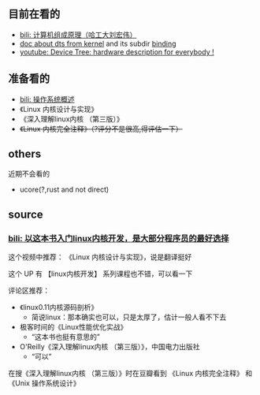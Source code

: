 ## 目前在看的
* [bili: 计算机组成原理（哈工大刘宏伟）](https://www.bilibili.com/video/BV1t4411e7LH) 
* [doc about dts from kernel](https://www.kernel.org/doc/Documentation/devicetree/) and its subdir [binding](https://www.kernel.org/doc/Documentation/devicetree/bindings/)
* [youtube: Device Tree: hardware description for everybody !](https://www.youtube.com/watch?v=Nz6aBffv-Ek)

## 准备看的
* [bili: 操作系统概述](https://www.bilibili.com/video/BV1Cm4y1d7Ur)
* 《Linux 内核设计与实现》
* 《深入理解linux内核 （第三版）》
* ~~《Linux 内核完全注释》（?评分不是很高,得评估一下）~~

## others
近期不会看的
* ucore(?,rust and not direct)

## source
### [bili: 以这本书入门linux内核开发，是大部分程序员的最好选择](https://www.bilibili.com/video/BV15e4y1P7dX)
这个视频中推荐：
《Linux 内核设计与实现》，说是翻译挺好

这个 UP 有 【linux内核开发】 系列课程也不错，可以看一下

评论区推荐：

* 《linux0.11内核源码剖析》
  + 简说linux：那本确实也可以，只是太厚了，估计一般人看不下去
* 极客时间的《Linux性能优化实战》
  + “这本书也挺有意思的”
* O'Reilly《深入理解linux内核 （第三版）》，中国电力出版社
  + “可以”

在搜《深入理解linux内核 （第三版）》时在豆瓣看到 《Linux 内核完全注释》 和 《Unix 操作系统设计》
